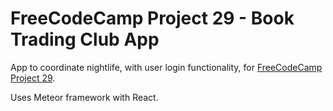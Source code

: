 # FreeCodeCamp Project 29 - Book Trading Club App

App to coordinate nightlife, with user login functionality, for
[FreeCodeCamp Project 29](https://www.freecodecamp.org/challenges/manage-a-book-trading-club).

Uses Meteor framework with React.
